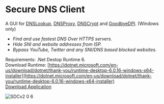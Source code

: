 # Secure DNS Client
A GUI for [DNSLookup](https://github.com/ameshkov/dnslookup), [DNSProxy](https://github.com/AdguardTeam/dnsproxy), [DNSCrypt](https://github.com/DNSCrypt/dnscrypt-proxy) and [GoodbyeDPI](https://github.com/ValdikSS/GoodbyeDPI). (Windows only)

- *Find and use fastest DNS Over HTTPS servers.*
- *Hide SNI and website addresses from ISP.*
- *Bypass YouTube, Twitter and any SNI/DNS based blocked websites.*

Requirements: .Net Destop Runtime 6.<br>
Download Runtime: [https://dotnet.microsoft.com/en-us/download/dotnet/thank-you/runtime-desktop-6.0.16-windows-x64-installer](https://dotnet.microsoft.com/en-us/download/dotnet/thank-you/runtime-desktop-6.0.16-windows-x64-installer)<br>
[Download Application](https://github.com/msasanmh/SecureDNSClient/releases)

![SDCv2 0 6](https://user-images.githubusercontent.com/1586825/220970918-43face7b-3825-4b8e-98e5-a38122c7199a.jpg)
